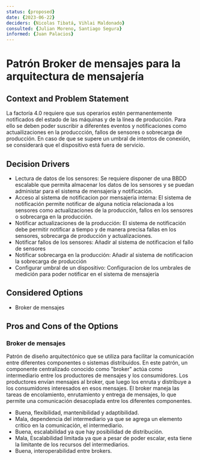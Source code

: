 ```yaml
---
status: {proposed}
date: {2023-06-22}
deciders: {Nicolas Tibatá, Vihlai Maldonado}
consulted: {Julian Moreno, Santiago Segura}
informed: {Juan Palacios}
---
```


# Patrón Broker de mensajes para la arquitectura de mensajería

## Context and Problem Statement
La factoría 4.0 requiere que sus operarios estén permanentemente notificados del estado de las máquinas y de la línea de producción. Para ello se deben poder suscribir a diferentes eventos y notificaciones como actuailizaciones en la produccción, fallos de sensores o sobrecarga de producción. En caso de que se supere un umbral de intentos de conexión, se considerará que el dispositivo está fuera de servicio.

<!-- This is an optional element. Feel free to remove. -->
## Decision Drivers

* Lectura de datos de los sensores: Se requiere disponer  de una BBDD escalable que permita almacenar los datos de los sensores y se puedan administar para el sistema de mensajería y notificación.
* Acceso al sistema de notificacion por mensajeria interna: 	El sistema de notificación permite notificar de alguna noticia relacionada a los sensores como actualizaciones de la producción, fallos en los sensores o sobrecarga en la producción.
* Notificar actualizaciones de la producción: El sistema de notificación debe permitir notificar a tiempo y de manera precisa fallas en los sensores, sobrecarga de producción y actualizaciones.
* Notificar fallos de los sensores: Añadir al sistema de notificacion el fallo de sensores 
* Notificar sobrecarga en la producción:	Añadir al sistema de notificacion la sobrecarga de producción
* Configurar umbral de un dispositivo: Configuracion de los umbrales de medición para poder notificar en el sistema de mensajería

## Considered Options

* Broker de mensajes

## Pros and Cons of the Options

### Broker de mensajes
Patrón de diseño arquitectónico que se utiliza para facilitar la comunicación entre diferentes componentes o sistemas distribuidos. En este patrón, un componente centralizado conocido como "broker" actúa como intermediario entre los productores de mensajes y los consumidores. Los productores envían mensajes al broker, que luego los enruta y distribuye a los consumidores interesados en esos mensajes. El broker maneja las tareas de encolamiento, enrutamiento y entrega de mensajes, lo que permite una comunicación desacoplada entre los diferentes componentes.

* Buena, flexibilidad, mantenibilidad y adaptibilidad.
* Mala, dependencia del intermediario ya que se agrega un elemento crítico en la comunicación, el intermediario.
* Buena, escalabilidad ya que hay posibilidad de distribución.
* Mala, Escalabilidad limitada ya que a pesar de poder escalar, esta tiene la limitante de los recursos del intermediarios.
* Buena, interoperabilidad entre brokers.
